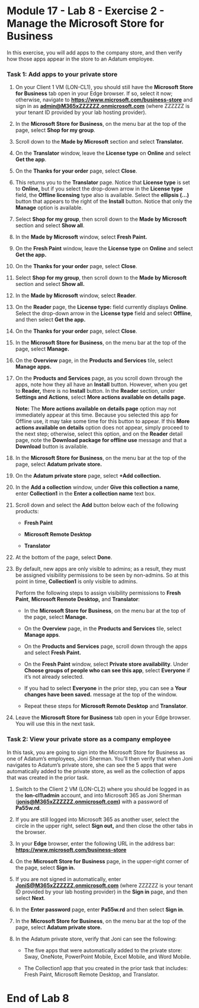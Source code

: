 # Module 17 - Lab 8 - Exercise 2 - Manage the Microsoft Store for Business


In this exercise, you will add apps to the company store, and then verify how those apps appear in the store to an Adatum employee.

### Task 1: Add apps to your private store 

1. On your Client 1 VM (LON-CL1), you should still have the **Microsoft Store for Business** tab open in your Edge browser. If so, select it now; otherwise, navigate to **https://www.microsoft.com/business-store** and sign in as **admin@M365xZZZZZZ.onmicrosoft.com** (where ZZZZZZ is your tenant ID provided by your lab hosting provider).

2. In the **Microsoft Store for Business**, on the menu bar at the top of the page, select **Shop for my group**. 

3. Scroll down to the **Made by Microsoft** section and select **Translator.**

4. On the **Translator** window, leave the **License type** on **Online** and select **Get the app**. 

5. On the **Thanks for your order** page, select **Close**. 

6. This returns you to the **Translator** page. Notice that **License type** is set to **Online,** but if you select the drop-down arrow in the **License type** field, the **Offline licensing** type also is available. Select the **ellipsis (…)** button that appears to the right of the **Install** button. Notice that only the **Manage** option is available. 

7. Select **Shop for my group**, then scroll down to the **Made by Microsoft** section and select **Show all**.

8. In the **Made by Microsoft** window, select **Fresh Paint.**

9. On the **Fresh Paint** window, leave the **License type** on **Online** and select **Get the app.**

10. On the **Thanks for your order** page, select **Close**. 

11. Select **Shop for my group**, then scroll down to the **Made by Microsoft** section and select **Show all.**

12. In the **Made by Microsoft** window, select **Reader**. 

13. On the **Reader** page, the **License type:** field currently displays **Online**. Select the drop-down arrow in the **License type** field and select **Offline**, and then select **Get the app.**

14. On the **Thanks for your order** page, select **Close**. 

15. In the **Microsoft Store for Business**, on the menu bar at the top of the page, select **Manage.**

16. On the **Overview** page, in the **Products and Services** tile, select **Manage apps.**

17. On the **Products and Services** page, as you scroll down through the apps, note how they all have an **Install** button. However, when you get to **Reader,** there is no **Install** button. In the **Reader** section, under **Settings and Actions**, select **More actions available on details page.**  <br/>

	‎**Note:** The **More actions available on details page** option may not immediately appear at this time. Because you selected this app for Offline use, it may take some time for this button to appear. If this **More actions available on details** option does not appear, simply proceed to the next step; otherwise, select this option, and on the **Reader** detail page, note the **Download package for offline use** message and that a **Download** button is available.

18. In the **Microsoft Store for Business**, on the menu bar at the top of the page, select **Adatum private store.** 

19. On the **Adatum private store** page, select **+Add collection.**

20. In the **Add a collection** window, under **Give this collection a name**, enter **Collection1** in the **Enter a collection name** text box. 

21. Scroll down and select the **Add** button below each of the following products: 

	- **Fresh Paint**

	- **Microsoft Remote Desktop**

	- **Translator** 

22. At the bottom of the page, select **Done**. 

23. By default, new apps are only visible to admins; as a result, they must be assigned visibility permissions to be seen by non-admins. So at this point in time, **Collection1** is only visible to admins.   <br/>

	Perform the following steps to assign visibility permissions to **Fresh Paint**, **Microsoft Remote Desktop,** and **Translator**:

	- In the **Microsoft Store for Business**, on the menu bar at the top of the page, select **Manage.**

	- On the **Overview** page, in the **Products and Services** tile, select **Manage apps**.

	- On the **Products and Services** page, scroll down through the apps and select **Fresh Paint.**

	- On the **Fresh Paint** window, select **Private store availability**. Under **Choose groups of people who can see this app**, select **Everyone** if it’s not already selected.

	- If you had to select **Everyone** in the prior step, you can see a **Your changes have been saved.** message at the top of the window.

	- Repeat these steps for **Microsoft Remote Desktop** and **Translator**.

24. Leave the **Microsoft Store for Business** tab open in your Edge browser. You will use this in the next task. 


### Task 2: View your private store as a company employee 

In this task, you are going to sign into the Microsoft Store for Business as one of Adatum’s employees, Joni Sherman. You’ll then verify that when Joni navigates to Adatum’s private store, she can see the 5 apps that were automatically added to the private store, as well as the collection of apps that was created in the prior task. 

1. Switch to the Client 2 VM (LON-CL2) where you should be logged in as the **lon-cl1\admin** account, and into Microsoft 365 as Joni Sherman (**jonis@M365xZZZZZZ.onmicrosoft.com)** with a password of **Pa55w.rd**.

2. If you are still logged into Microsoft 365 as another user, select the circle in the upper right, select **Sign out,** and then close the other tabs in the browser. 

3. In your **Edge** browser, enter the following URL in the address bar: **https://www.microsoft.com/business-store**

4. On the **Microsoft Store for Business** page, in the upper-right corner of the page, select **Sign in.** 

5. If you are not signed in automatically, enter **JoniS@M365xZZZZZZ.onmicrosoft.com** (where ZZZZZZ is your tenant ID provided by your lab hosting provider) in the **Sign in** page, and then select **Next**.

6. In the **Enter password** page, enter **Pa55w.rd** and then select **Sign in**.

7. In the **Microsoft Store for Business**, on the menu bar at the top of the page, select **Adatum private store.**

8. In the Adatum private store, verify that Joni can see the following: 

	- The five apps that were automatically added to the private store: Sway, OneNote, PowerPoint Mobile, Excel Mobile, and Word Mobile.

	- The Collection1 app that you created in the prior task that includes: Fresh Paint, Microsoft Remote Desktop, and Translator.


# End of Lab 8